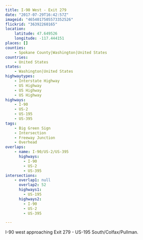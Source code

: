 ```yaml
---
title: I-90 West - Exit 279
date: "2017-07-29T16:42:57Z"
imageid: "4654017505573352526"
flickrid: "36392260165"
location:
    latitude: 47.649526
    longitude: -117.444151
places: []
counties:
    - Spokane County|Washington|United States
countries:
    - United States
states:
    - Washington|United States
highwaytypes:
    - Interstate Highway
    - US Highway
    - US Highway
    - US Highway
highways:
    - I-90
    - US-2
    - US-195
    - US-395
tags:
    - Big Green Sign
    - Intersection
    - Freeway Junction
    - Overhead
overlaps:
    - name: I-90/US-2/US-395
      highways:
        - I-90
        - US-2
        - US-395
intersections:
    - overlap1: null
      overlap2: 52
      highways1:
        - US-195
      highways2:
        - I-90
        - US-2
        - US-395

---
```

I-90 west approaching Exit 279 - US-195 South/Colfax/Pullman.